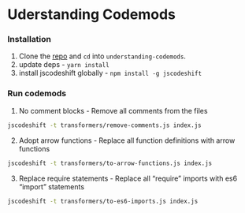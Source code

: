# Uderstanding Codemods

### Installation

1. Clone the [repo](https://github.com/nobi1007/understanding-codemods) and `cd` into `understanding-codemods`.
2. update deps - `yarn install`
3. install jscodeshift globally - `npm install -g jscodeshift`

### Run codemods

1. No comment blocks - Remove all comments from the files

```bash
jscodeshift -t transformers/remove-comments.js index.js
```

2. Adopt arrow functions  - Replace all function definitions with arrow functions

```bash
jscodeshift -t transformers/to-arrow-functions.js index.js
```

3. Replace require statements - Replace all “require” imports with es6 “import” statements

```bash
jscodeshift -t transformers/to-es6-imports.js index.js
```
